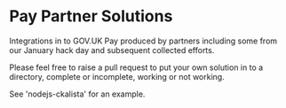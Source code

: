 # Pay Partner Solutions

Integrations in to GOV.UK Pay produced by partners including some from our January hack day and subsequent collected efforts.

Please feel free to raise a pull request to put your own solution in to a directory, complete or incomplete, working or not working.

See 'nodejs-ckalista' for an example.
